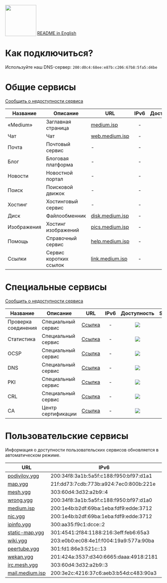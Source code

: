 <br/>
<img align="left" src="https://i.imgur.com/jwwzAxj.png" width="100px">
<br/><br/><br/><br/>

[README in English](README.en.md)

# Как подключиться?
Используйте наш DNS-сервер: `200:d0c4:68ee:e87b:c206:67b8:5fa5:d4be`

# Общие сервисы
[Сообщить о недоступности сервиса](https://github.com/medium-isp/medium/issues/new)

| Название     	| Описание                    	| URL                         	| IPv6  	      | Доступность 	| SSL | CA |
|-------------- |------------------------------ |------------------------------ |:-------------:|:-------------:|:---:|:--:|
| «Medium» 	| Заглавная страница            | [medium.isp](https://medium.isp/)                   	| -              	| ![](https://img.shields.io/badge/доступен-success.svg)            	| ✅ | <a href="https://github.com/medium-isp/certification-authority/blob/master/ca-certificates/Medium_Root_CA.crt"><img src="https://img.shields.io/badge/%F0%9F%94%92-Medium_Root_CA-success.svg"></a> |
| Чат   		| Чат             	| [web.medium.isp](https://web.medium.isp/)              	| -              	| ![](https://img.shields.io/badge/доступен-success.svg)            	| ✅ | <a href="https://github.com/medium-isp/certification-authority/blob/master/ca-certificates/Medium_Root_CA.crt"><img src="https://img.shields.io/badge/%F0%9F%94%92-Medium_Root_CA-success.svg"></a> |
| Почта   	| Почтовый сервис             	| - | - | ![](https://img.shields.io/badge/нет_информации-inactive.svg)            	| - | - |
| Блог   	| Блоговая платформа            | - | - | ![](https://img.shields.io/badge/нет_информации-inactive.svg)            	| - | - |
| Новости   	| Новостной портал             	| - | - | ![](https://img.shields.io/badge/нет_информации-inactive.svg)            	| - | - |
| Поиск   	| Поисковой движок             	| - | - | ![](https://img.shields.io/badge/нет_информации-inactive.svg)            	| - | - |
| Хостинг   	| Хостинговый сервис	        | - | - | ![](https://img.shields.io/badge/нет_информации-inactive.svg)            	| - | - |
| Диск   	| Файлообменник                	| [disk.medium.isp](https://disk.medium.isp/)              	| -              	| ![](https://img.shields.io/badge/доступен-success.svg)            	| ✅ | <a href="https://github.com/medium-isp/certification-authority/blob/master/ca-certificates/Medium_Root_CA.crt"><img src="https://img.shields.io/badge/%F0%9F%94%92-Medium_Root_CA-success.svg"></a> |
| Изображения   | Хостинг изображений           | [pics.medium.isp](https://pics.medium.isp/)              	| -              	| ![](https://img.shields.io/badge/доступен-success.svg)            	| ✅ | <a href="https://github.com/medium-isp/certification-authority/blob/master/ca-certificates/Medium_Root_CA.crt"><img src="https://img.shields.io/badge/%F0%9F%94%92-Medium_Root_CA-success.svg"></a> |
| Помощь   	| Справочный сервис             | [help.medium.isp](https://help.medium.isp/)              	| -              	| ![](https://img.shields.io/badge/доступен-success.svg)            	| ✅ | <a href="https://github.com/medium-isp/certification-authority/blob/master/ca-certificates/Medium_Root_CA.crt"><img src="https://img.shields.io/badge/%F0%9F%94%92-Medium_Root_CA-success.svg"></a> |
| Ссылки   	| Сервис коротких ссылок        | [link.medium.isp](https://link.medium.isp/)              	| -              	| ![](https://img.shields.io/badge/доступен-success.svg)            	| ✅ | <a href="https://github.com/medium-isp/certification-authority/blob/master/ca-certificates/Medium_Root_CA.crt"><img src="https://img.shields.io/badge/%F0%9F%94%92-Medium_Root_CA-success.svg"></a> |

# Специальные сервисы
[Сообщить о недоступности сервиса](https://github.com/medium-isp/medium/issues/new)

| Название     	| Описание                    	| URL                         	| IPv6  	      | Доступность 	| SSL | CA |
|-------------- |------------------------------ |------------------------------ |:-------------:|:-------------:|:---:|:--:|
| Проверка соединения 	| Специальный сервис        	| [Ссылка](http://connectivitycheck.medium.isp/) 	| -              	| ![](https://img.shields.io/badge/доступен-success.svg)            	| ✅ | <a href="https://github.com/medium-isp/certification-authority/blob/master/ca-certificates/Medium_Root_CA.crt"><img src="https://img.shields.io/badge/%F0%9F%94%92-Medium_Root_CA-success.svg"></a> |
| Статистика 	| Специальный сервис        	| [Ссылка](https://stats.medium.isp/) 	| -              	| ![](https://img.shields.io/badge/доступен-success.svg)            	| ✅ | <a href="https://github.com/medium-isp/certification-authority/blob/master/ca-certificates/Medium_Root_CA.crt"><img src="https://img.shields.io/badge/%F0%9F%94%92-Medium_Root_CA-success.svg"></a> |
| OCSP 	| Специальный сервис        	| [Ссылка](http://ocsp.medium.isp/) 	| -              	| ![](https://img.shields.io/badge/доступен-success.svg)            	| ❌ | - |
| DNS 	| Специальный сервис        	| [Ссылка](https://dns.medium.isp/) 	| -              	| ![](https://img.shields.io/badge/доступен-success.svg)            	| ✅ | <a href="https://github.com/medium-isp/certification-authority/blob/master/ca-certificates/Medium_Root_CA.crt"><img src="https://img.shields.io/badge/%F0%9F%94%92-Medium_Root_CA-success.svg"></a> |
| PKI 	| Специальный сервис        	| [Ссылка](https://pki.medium.isp/) 	| -              	| ![](https://img.shields.io/badge/доступен-success.svg)            	| ✅ | <a href="https://github.com/medium-isp/certification-authority/blob/master/ca-certificates/Medium_Root_CA.crt"><img src="https://img.shields.io/badge/%F0%9F%94%92-Medium_Root_CA-success.svg"></a> |
| CRL 	| Специальный сервис        	| [Ссылка](http://crl.medium.isp/) 	| -              	| ![](https://img.shields.io/badge/доступен-success.svg)            	| ❌ | - |
| CA 	| Центр сертификации            | [Ссылка](https://secure.medium.isp/)                   	| -              	| ![](https://img.shields.io/badge/доступен-success.svg)            	| ✅ | <a href="https://github.com/medium-isp/certification-authority/blob/master/ca-certificates/Medium_Root_CA.crt"><img src="https://img.shields.io/badge/%F0%9F%94%92-Medium_Root_CA-success.svg"></a> |

# Пользовательские сервисы
Информация о доступности пользовательских сервисов обновляется в автоматическом режиме.

| URL                       	| IPv6 	        | Доступность 	| SSL | CA |
|------------------------------ |---------------|:-------------:|:---:|:--:|
| [podivilov.ygg](http://podivilov.ygg/) | 200:34f8:3a1b:5a5f:c188:f950:bf97:d1a1 | ![](https://img.shields.io/badge/недоступен-red.svg) | - | - |
| [map.ygg](http://map.ygg/) | 21f:dd73:7cdb:773b:a924:7ec0:800b:221e | ![](https://img.shields.io/badge/доступен-success.svg) | ❌ | - |
| [mesh.ygg](http://mesh.ygg/) | 303:60d4:3d32:a2b9::4 | ![](https://img.shields.io/badge/доступен-success.svg) | ❌ | - |
| [wrong.ygg](http://wrong.ygg/) | 200:34f8:3a1b:5a5f:c188:f950:bf97:d1a0 | ![](https://img.shields.io/badge/недоступен-red.svg) | - | - |
| [medium.isp](https://medium.isp/) | 200:1e4b:b2df:69ba:1eba:fdf9:edde:3712 | ![](https://img.shields.io/badge/доступен-success.svg) | ✅ | <a href="https://github.com/medium-isp/certification-authority/blob/master/ca-certificates/Medium_Root_CA.crt"><img src="https://img.shields.io/badge/%F0%9F%94%92-Medium_Root_CA-success.svg"></a> |
| [nic.ygg](http://nic.ygg/) | 200:1e4b:b2df:69ba:1eba:fdf9:edde:3712 | ![](https://img.shields.io/badge/доступен-success.svg) | ❌ | - |
| [ipinfo.ygg](http://ipinfo.ygg/) | 300:aa35:f9c1:dcce::2 | ![](https://img.shields.io/badge/недоступен-red.svg) | - | - |
| [static-map.ygg](http://static-map.ygg/) | 301:4541:2f84:1188:216:3eff:feb6:65a3 | ![](https://img.shields.io/badge/доступен-success.svg) | ❌ | - |
| [wiki.ygg](http://wiki.ygg/) | 203:e0b0:ec08:4e1f:f004:19a9:577a:90ba | ![](https://img.shields.io/badge/недоступен-red.svg) | - | - |
| [peertube.ygg](http://peertube.ygg/) | 301:fd1:86e3:521c::13 | ![](https://img.shields.io/badge/недоступен-red.svg) | - | - |
| [wekan.ygg](http://wekan.ygg/) | 201:424a:3537:d340:6665:daaa:4918:2181 | ![](https://img.shields.io/badge/доступен-success.svg) | ❌ | - |
| [irc.mesh.ygg](http://irc.mesh.ygg/) | 303:60d4:3d32:a2b9::3 | ![](https://img.shields.io/badge/доступен-success.svg) | ❌ | - |
| [mail.medium.isp](http://mail.medium.isp/) | 200:3e2c:4216:37c6:aeb3:b54d:c483:90a3 | ![](https://img.shields.io/badge/доступен-success.svg) | ❌ | - |
